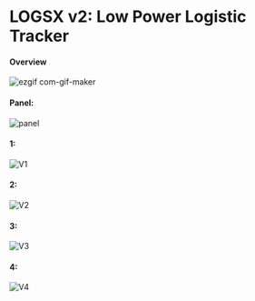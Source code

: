 <H1> LOGSX v2: Low Power Logistic Tracker </H1>

<H4> Overview </H4>

![ezgif com-gif-maker](https://user-images.githubusercontent.com/38166489/82151788-06c20780-987b-11ea-96aa-1e27c1d693ff.gif)

<H4> Panel: </H4>

![panel](https://user-images.githubusercontent.com/38166489/82151862-61f3fa00-987b-11ea-9877-3e2bf709f9fd.png)

<H4> 1: </H4>

![V1](https://user-images.githubusercontent.com/38166489/82151865-63252700-987b-11ea-8b48-320a0f0dce29.png)

<H4> 2: </H4>

![V2](https://user-images.githubusercontent.com/38166489/82151866-63252700-987b-11ea-871e-063a83777973.png)

<H4> 3: </H4>

![V3](https://user-images.githubusercontent.com/38166489/82151867-63bdbd80-987b-11ea-8cf0-360393862935.png)

<H4> 4: </H4>

![V4](https://user-images.githubusercontent.com/38166489/82151868-63bdbd80-987b-11ea-8243-4a9c498d6192.png)
